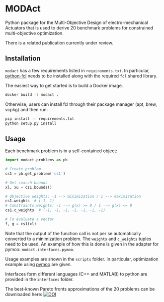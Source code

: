 # MODAct

Python package for the Multi-Objective Design of electro-mechanical Actuators
that is used to derive 20 benchmark problems for constrained multi-objective
optimization.

There is a related publication currently under review.

## Installation

`modact` has a few requirements listed in `requirements.txt`. In particular,
[python-fcl](https://github.com/BerkeleyAutomation/python-fcl) needs to be
installed along with the required `fcl` shared library.

The easiest way to get started is to build a Docker image.

```bash
docker build -t modact .
```

Otherwise, users can install fcl through their package manager (apt, brew, vcpkg)
and then run:

```bash
pip install -r requirements.txt
python setup.py install
```

## Usage

Each benchmark problem is in a self-contained object:

```python
import modact.problems as pb

# Create problem
cs1 = pb.get_problem('cs1')

# Get search bounds
xl, xu = cs1.bounds()

# Objective weights: -1 --> minimization / 1 --> maximization
cs1.weights  # (-1, 1)
# Constraints weights: -1 --> g(x) >= 0 / 1 --> g(x) <= 0
cs1.c_weights  # (-1, -1, -1, -1, -1, -1, -1)

# To evaluate a vector
f, g = cs1(xl)
```

Note that the output of the function call is not per se automatically converted
to a minimization problem. The `weights` and `c_weights` tuples need to be used.
An example of how this is done is given in the adapter for pymoo:
`modact.interfaces.pymoo`.

Usage examples are shown in the `scripts` folder. In particular, optimization
example using [pymoo](https://github.com/msu-coinlab/pymoo) are given.

Interfaces form different languages (C++ and MATLAB) to python are provided in
the `interfaces` folder.

The best-known Pareto fronts approximations of the 20 problems can be downloaded
here: [![DOI](https://zenodo.org/badge/DOI/10.5281/zenodo.3647916.svg)](https://doi.org/10.5281/zenodo.3647916)
